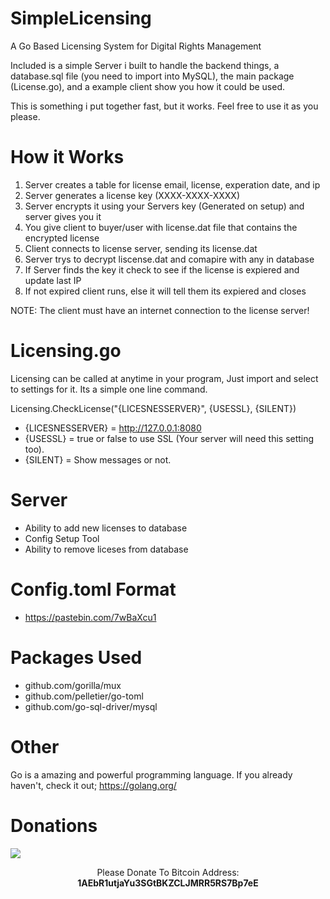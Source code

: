 # SimpleLicensing
A Go Based Licensing System for Digital Rights Management

Included is a simple Server i built to handle the backend things, a database.sql file (you need to import into MySQL), the main package (License.go), and a example client show you how it could be used.

This is something i put together fast, but it works. Feel free to use it as you please.

# How it Works

1. Server creates a table for license email, license, experation date, and ip
2. Server generates a license key (XXXX-XXXX-XXXX)
3. Server encrypts it using your Servers key (Generated on setup) and server gives you it
4. You give client to buyer/user with license.dat file that contains the encrypted license
5. Client connects to license server, sending its license.dat
6. Server trys to decrypt liscense.dat and comapire with any in database
7. If Server finds the key it check to see if the license is expiered and update last IP
8. If not expired client runs, else it will tell them its expiered and closes

NOTE: The client must have an internet connection to the license server!

# Licensing.go
Licensing can be called at anytime in your program, Just import and select to settings for it. Its a simple one line command.

Licensing.CheckLicense("{LICESNESSERVER}", {USESSL}, {SILENT})

* {LICESNESSERVER} = http://127.0.0.1:8080
* {USESSL} = true or false to use SSL (Your server will need this setting too).
* {SILENT} = Show messages or not.

# Server
* Ability to add new licenses to database
* Config Setup Tool
* Ability to remove liceses from database

# Config.toml Format

* https://pastebin.com/7wBaXcu1

# Packages Used
* github.com/gorilla/mux
* github.com/pelletier/go-toml
* github.com/go-sql-driver/mysql

# Other
Go is a amazing and powerful programming language. If you already haven't, check it out; https://golang.org/

# Donations
<img src="https://blockchain.info/Resources/buttons/donate_64.png"/>
<p align="center">Please Donate To Bitcoin Address: <b>1AEbR1utjaYu3SGtBKZCLJMRR5RS7Bp7eE</b></p>
